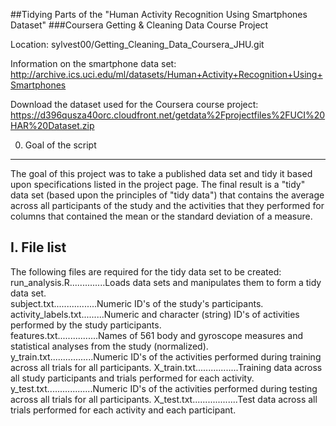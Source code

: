##Tidying Parts of the "Human Activity Recognition Using Smartphones Dataset"
###Coursera Getting & Cleaning Data Course Project

Location: sylvest00/Getting_Cleaning_Data_Coursera_JHU.git

Information on the smartphone data set:
http://archive.ics.uci.edu/ml/datasets/Human+Activity+Recognition+Using+Smartphones 

Download the dataset used for the Coursera course project: https://d396qusza40orc.cloudfront.net/getdata%2Fprojectfiles%2FUCI%20HAR%20Dataset.zip


0. Goal of the script
---------------------
The goal of this project was to take a published data set and tidy it based upon specifications listed in the project page. The final result is a "tidy" data set (based upon the principles of "tidy data") that contains the average across all participants of the study and the activities that they performed for columns that contained the mean or the standard deviation of a measure.

I. File list
------------
The following files are required for the tidy data set to be created:  
run_analysis.R..............Loads data sets and manipulates them to form a tidy data set.  
subject.txt.................Numeric ID's of the study's participants.  
activity_labels.txt.........Numeric and character (string) ID's of activities performed by the study participants.  
features.txt................Names of 561 body and gyroscope measures and statistical analyses from the study (normalized).
y_train.txt.................Numeric ID's of the activities performed during training across all trials for all participants.
X_train.txt.................Training data across all study participants and trials performed for each activity.  
y_test.txt..................Numeric ID's of the activities performed during testing across all trials for all participants.
X_test.txt..................Test data across all trials performed for each activity and each participant.
